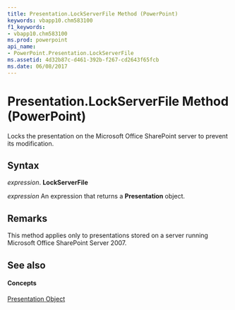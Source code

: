 ```yaml
---
title: Presentation.LockServerFile Method (PowerPoint)
keywords: vbapp10.chm583100
f1_keywords:
- vbapp10.chm583100
ms.prod: powerpoint
api_name:
- PowerPoint.Presentation.LockServerFile
ms.assetid: 4d32b87c-d461-392b-f267-cd2643f65fcb
ms.date: 06/08/2017
---
```



# Presentation.LockServerFile Method (PowerPoint)

Locks the presentation on the Microsoft Office SharePoint server to prevent its modification.


## Syntax

 _expression_. **LockServerFile**

 _expression_ An expression that returns a **Presentation** object.


## Remarks

This method applies only to presentations stored on a server running Microsoft Office SharePoint Server 2007.


## See also


#### Concepts


[Presentation Object](PowerPoint.Presentation.md)

